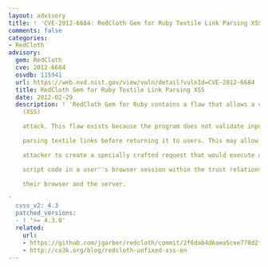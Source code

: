 ```yaml
---
layout: advisory
title: ! 'CVE-2012-6684: RedCloth Gem for Ruby Textile Link Parsing XSS'
comments: false
categories:
- RedCloth
advisory:
  gem: RedCloth
  cve: 2012-6684
  osvdb: 115941
  url: https://web.nvd.nist.gov/view/vuln/detail?vulnId=CVE-2012-6684
  title: RedCloth Gem for Ruby Textile Link Parsing XSS
  date: 2012-02-29
  description: ! 'RedCloth Gem for Ruby contains a flaw that allows a cross-site scripting
    (XSS)

    attack. This flaw exists because the program does not validate input when

    parsing textile links before returning it to users. This may allow a remote

    attacker to create a specially crafted request that would execute arbitrary

    script code in a user''s browser session within the trust relationship between

    their browser and the server.

'
  cvss_v2: 4.3
  patched_versions:
  - ! '>= 4.3.0'
  related:
    url:
    - https://github.com/jgarber/redcloth/commit/2f6dab4d6aea5cee778d2f37a135637fe3f1573c
    - http://co3k.org/blog/redcloth-unfixed-xss-en
---
```

